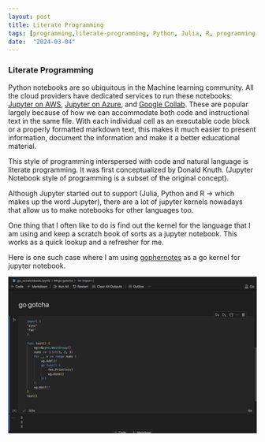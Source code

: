 ```yaml
---
layout: post
title: Literate Programming
tags: [programming,literate-programming, Python, Julia, R, programming-education]
date:  "2024-03-04"
---
```


### Literate Programming

Python notebooks are so ubiquitous in the Machine learning community. All the cloud providers have dedicated services to run these notebooks: [Jupyter on AWS](https://aws.amazon.com/jupyter/), [Jupyter on Azure](https://learn.microsoft.com/en-us/azure/machine-learning/how-to-run-jupyter-notebooks?view=azureml-api-2), and [Google](https://colab.research.google.com/)[ Collab](https://colab.research.google.com/). These are popular largely because of how we can accommodate both code and instructional text in the same file. With each individual cell as an executable code block or a properly formatted markdown text, this makes it much easier to present information, document the information and make it a better educational material. 

This style of programming interspersed with code and natural language is literate programming. It was first conceptualized by Donald Knuth. (Jupyter Notebook style of programming is a subset of the original concept).


Although Jupyter started out to support (Julia, Python and R -> which makes up the word Jupyter), there are a lot of jupyter kernels nowadays that allow us to make notebooks for other languages too.

One thing that I often like to do is find out the kernel for the language that I am using and keep a scratch book of sorts as a jupyter notebook. This works as a quick lookup and a refresher for me. 

Here is one such case where I am using [gophernotes](https://github.com/gopherdata/gophernotes) as a go kernel for jupyter notebook.

![go-jupyter](https://raw.githubusercontent.com/sudipidus/sudipidus.github.io/main/resources/go_jupyter.png)

